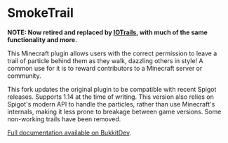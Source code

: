 # SmokeTrail

**NOTE: Now retired and replaced by [IOTrails](https://github.com/Doctacosa/IOTrails), with much of the same functionality and more.**

This Minecraft plugin allows users with the correct permission to leave a trail of particle behind them as they walk, dazzling others in style! A common use for it is to reward contributors to a Minecraft server or community.

This fork updates the original plugin to be compatible with recent Spigot releases. Supports 1.14 at the time of writing. This version also relies on Spigot's modern API to handle the particles, rather than use Minecraft's internals, making it less prone to breakage between game versions. Some non-working trails have been removed.

[Full documentation available on BukkitDev](https://dev.bukkit.org/projects/smoketrail).
